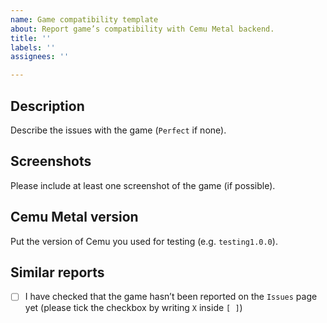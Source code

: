 ```yaml
---
name: Game compatibility template
about: Report game’s compatibility with Cemu Metal backend.
title: ''
labels: ''
assignees: ''

---
```


## Description

Describe the issues with the game (`Perfect` if none).

## Screenshots

Please include at least one screenshot of the game (if possible).

## Cemu Metal version

Put the version of Cemu you used for testing (e.g. `testing1.0.0`).

## Similar reports

- [ ] I have checked that the game hasn’t been reported on the `Issues` page yet (please tick the checkbox by writing `X` inside `[ ]`)
